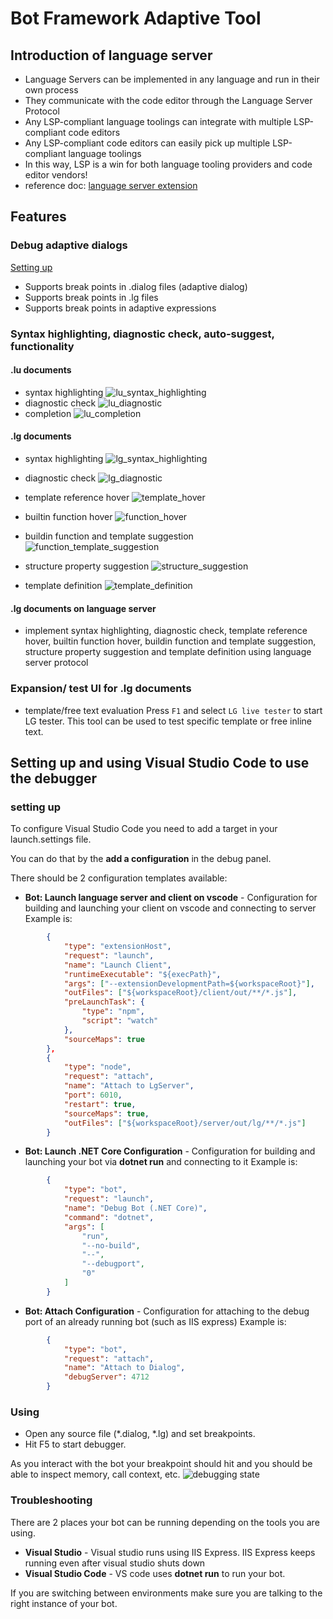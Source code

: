 # Bot Framework Adaptive Tool

## Introduction of language server

- Language Servers can be implemented in any language and run in their own process
- They communicate with the code editor through the Language Server Protocol
- Any LSP-compliant language toolings can integrate with multiple LSP-compliant code editors
- Any LSP-compliant code editors can easily pick up multiple LSP-compliant language toolings
- In this way, LSP is a win for both language tooling providers and code editor vendors!
- reference doc: [language server extension](https://code.visualstudio.com/api/language-extensions/language-server-extension-guide)


## Features
### Debug adaptive dialogs
[Setting up](#set_up)

- Supports break points in .dialog files (adaptive dialog)
- Supports break points in .lg files
- Supports break points in adaptive expressions

### Syntax highlighting, diagnostic check, auto-suggest, functionality
#### .lu documents
- syntax highlighting
![lu_syntax_highlighting](./resources/images/lu_syntax_highlighting.png)
- diagnostic check
![lu_diagnostic](./resources/images/lu_diagnostic.png)
- completion 
![lu_completion](./resources/images/lu_completion.gif)

#### .lg documents
- syntax highlighting
![lg_syntax_highlighting](./resources/images/lg_syntax_highlighting.png)

- diagnostic check
![lg_diagnostic](./resources/images/lg_diagnostic.gif)

- template reference hover
![template_hover](./resources/images/template_hover.png)

- builtin function hover
![function_hover](./resources/images/function_hover.png)

- buildin function and template suggestion
![function_template_suggestion](./resources/images/function_template_suggestion.gif)

- structure property suggestion
![structure_suggestion](./resources/images/structure_suggestion.gif)

- template definition
![template_definition](./resources/images/template_definition.gif)

#### .lg documents on language server
- implement syntax highlighting, diagnostic check, template reference hover, builtin function hover, buildin function and template suggestion, structure property suggestion and template definition using language server protocol 


### Expansion/ test UI for .lg documents
- template/free text evaluation
Press `F1` and select `LG live tester` to start LG tester.
This tool can be used to test specific template or free inline text.


<a name="set_up"></a>

## Setting up and using Visual Studio Code to use the debugger
### setting up
To configure Visual Studio Code you need to add a target in your launch.settings file.

You can do that by the **add a configuration** in the debug panel.

There should be 2 configuration templates available:

* **Bot: Launch language server and client on vscode** - Configuration for building and launching your client on vscode and connecting to server
Example is:
```json
        {
			"type": "extensionHost",
			"request": "launch",
			"name": "Launch Client",
			"runtimeExecutable": "${execPath}",
			"args": ["--extensionDevelopmentPath=${workspaceRoot}"],
			"outFiles": ["${workspaceRoot}/client/out/**/*.js"],
			"preLaunchTask": {
				"type": "npm",
				"script": "watch"
			},
			"sourceMaps": true
		},
		{
			"type": "node",
			"request": "attach",
			"name": "Attach to LgServer",
			"port": 6010,
			"restart": true,
			"sourceMaps": true,
			"outFiles": ["${workspaceRoot}/server/out/lg/**/*.js"]
		}
```
* **Bot: Launch .NET Core Configuration** - Configuration for building and launching your bot via **dotnet run** and connecting to it
Example is:
```json
        {
            "type": "bot",
            "request": "launch",
            "name": "Debug Bot (.NET Core)",
            "command": "dotnet",
            "args": [
                "run",
                "--no-build",
                "--",
                "--debugport",
                "0"
            ]
        }
```
* **Bot: Attach Configuration** - Configuration for attaching to the debug port of an already running bot (such as IIS express)
Example is:
```json
        {
            "type": "bot",
            "request": "attach",
            "name": "Attach to Dialog",
            "debugServer": 4712
        }
```

### Using

* Open any source file (*.dialog, *.lg) and set breakpoints.
* Hit F5 to start debugger.

As you interact with the bot your breakpoint should hit and you should be able to inspect memory, call context, etc.
![debugging state](./resources/images/debugging.png)

### Troubleshooting
There are 2 places your bot can be running depending on the tools you are using.

* **Visual Studio** - Visual studio runs using IIS Express.  IIS Express keeps running even after visual studio shuts down
* **Visual Studio Code** - VS code uses **dotnet run** to run your bot.

If you are switching between environments make sure you are talking to the right instance of your bot.


